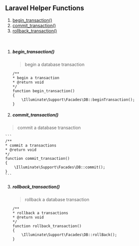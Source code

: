## Laravel Helper Functions

1. [begin_transaction()](/laravel-helper-functions?id=begin_transaction)
2. [commit_transaction()](/laravel-helper-functions?id=commit_transaction)
3. [rollback_transaction()](/laravel-helper-functions?id=rollback_transaction)

&nbsp;

1. <h5 id="begin_transaction">begin_transaction()</h5>

   > begin a database transaction

   ```
   /**
   * begin a transaction
   * @return void
   */
   function begin_transaction()
   {
       \Illuminate\Support\Facades\DB::beginTransaction();
   }
   ```

2. <h5 id="commit_transaction">commit_transaction()</h5>

> commit a database transaction

    ```
    /**
    * commit a transactions
    * @return void
    */
    function commit_transaction()
    {
        \Illuminate\Support\Facades\DB::commit();
    }
    ```

3. <h5 id="rollback_transaction">rollback_transaction()</h5>

   > rollback a database transaction

   ```
   /**
   * rollback a transactions
   * @return void
   */
   function rollback_transaction()
   {
       \Illuminate\Support\Facades\DB::rollBack();
   }
   ```
